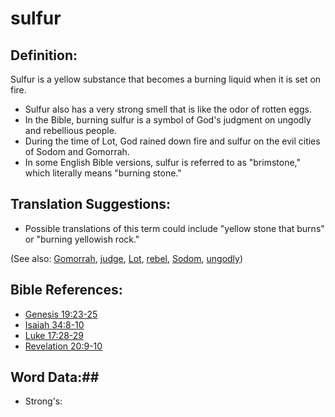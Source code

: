 # sulfur #

## Definition: ##

Sulfur is a yellow substance that becomes a burning liquid when it is set on fire.

* Sulfur also has a very strong smell that is like the odor of rotten eggs.
* In the Bible, burning sulfur is a symbol of God's judgment on ungodly and rebellious people.
* During the time of Lot, God rained down fire and sulfur on the evil cities of Sodom and Gomorrah.
* In some English Bible versions, sulfur is referred to as "brimstone," which literally means "burning stone."

## Translation Suggestions: ##

* Possible translations of this term could include "yellow stone that burns" or "burning yellowish rock."

(See also: [Gomorrah](../other/gomorrah.md), [judge](../kt/judge.md), [Lot](../other/lot.md), [rebel](../other/rebel.md), [Sodom](../other/sodom.md), [ungodly](../kt/ungodly.md))

## Bible References: ##

* [Genesis 19:23-25](rc://en/tn/help/gen/19/23)
* [Isaiah 34:8-10](rc://en/tn/help/isa/34/08)
* [Luke 17:28-29](rc://en/tn/help/luk/17/28)
* [Revelation 20:9-10](rc://en/tn/help/rev/20/09)

## Word Data:##

* Strong's: 

